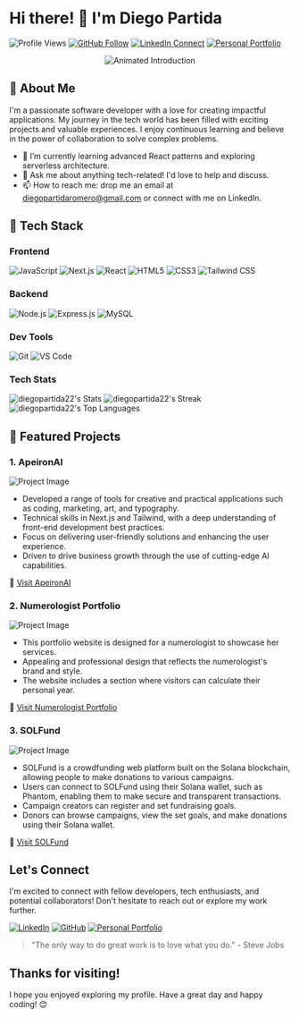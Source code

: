 <!-- Colorful and Creative GitHub README -->

<!-- Introduction -->
# Hi there! 👋 I'm Diego Partida

![Profile Views](https://komarev.com/ghpvc/?username=diegopartida22&color=blueviolet)
[![GitHub Follow](https://img.shields.io/github/followers/diegopartida22?style=social)](https://github.com/diegopartida22)
[![LinkedIn Connect](https://img.shields.io/badge/LinkedIn-Connect-blue)](https://www.linkedin.com/in/diegopartidaromero/)
[![Personal Portfolio](https://img.shields.io/badge/Personal%20Portfolio-Explore-green)](https://diegopartidar.com/)

<!-- Animated Introduction -->
<p align="center">
  <img src="https://media1.giphy.com/media/ZmdErsWqppgMo/giphy.gif?cid=ecf05e470lesq8vjrac5ug0mjekuvl9fmi13r4yz0nuicg1v&ep=v1_gifs_search&rid=giphy.gif&ct=g" alt="Animated Introduction" />
</p>

<!-- About Me -->
## 🚀 About Me

I'm a passionate software developer with a love for creating impactful applications. My journey in the tech world has been filled with exciting projects and valuable experiences. I enjoy continuous learning and believe in the power of collaboration to solve complex problems.

- 🌱 I’m currently learning advanced React patterns and exploring serverless architecture.
- 💬 Ask me about anything tech-related! I'd love to help and discuss.
- 📫 How to reach me: drop me an email at diegopartidaromero@gmail.com or connect with me on LinkedIn.

<!-- Tech Stack -->
## 🔧 Tech Stack
### Frontend

![JavaScript](https://img.shields.io/badge/-JavaScript-yellow)
![Next.js](https://img.shields.io/badge/-NextJS-black)
![React](https://img.shields.io/badge/-React-61DBFB)
![HTML5](https://img.shields.io/badge/-HTML5-E34F26)
![CSS3](https://img.shields.io/badge/-CSS3-1572B6)
![Tailwind CSS](https://img.shields.io/badge/-Tailwind%20CSS-38B2AC)

### Backend

![Node.js](https://img.shields.io/badge/-Node.js-339933)
![Express.js](https://img.shields.io/badge/-Express.js-7AB2B2)
![MySQL](https://img.shields.io/badge/-MySQL-4479A1)

### Dev Tools

![Git](https://img.shields.io/badge/-Git-F05032)
![VS Code](https://img.shields.io/badge/-VS%20Code-007ACC)

### Tech Stats
![diegopartida22's Stats](https://github-readme-stats.vercel.app/api?username=diegopartida22&theme=tokyonight&show_icons=true&hide_border=true&count_private=true)
![diegopartida22's Streak](https://github-readme-streak-stats.herokuapp.com/?user=diegopartida22&theme=tokyonight&hide_border=true)
![diegopartida22's Top Languages](https://github-readme-stats.vercel.app/api/top-langs/?username=diegopartida22&theme=tokyonight&show_icons=true&hide_border=true&layout=compact)

<!-- Featured Projects -->
## 🌟 Featured Projects

### 1. ApeironAI

![Project Image](https://diegopartida-portfolio.vercel.app/images/ApeironAI.webp)
- Developed a range of tools for creative and practical applications such as coding, marketing, art, and typography.
- Technical skills in Next.js and Tailwind, with a deep understanding of front-end development best practices.
- Focus on delivering user-friendly solutions and enhancing the user experience.
- Driven to drive business growth through the use of cutting-edge AI capabilities.

🔗 [Visit ApeironAI](https://www.apeiron-ai.com/)


### 2. Numerologist Portfolio

![Project Image](https://diegopartida-portfolio.vercel.app/images/Numerologist.webp)
- This portfolio website is designed for a numerologist to showcase her services.
- Appealing and professional design that reflects the numerologist's brand and style.
- The website includes a section where visitors can calculate their personal year.

🔗 [Visit Numerologist Portfolio](https://www.marychelyromero.com/)


### 3. SOLFund

![Project Image](https://diegopartida-portfolio.vercel.app/images/SolFund.webp)
- SOLFund is a crowdfunding web platform built on the Solana blockchain, allowing people to make donations to various campaigns.
- Users can connect to SOLFund using their Solana wallet, such as Phantom, enabling them to make secure and transparent transactions.
- Campaign creators can register and set fundraising goals.
- Donors can browse campaigns, view the set goals, and make donations using their Solana wallet.

🔗 [Visit SOLFund](https://sol-funding.vercel.app/)

## Let's Connect

I'm excited to connect with fellow developers, tech enthusiasts, and potential collaborators! Don't hesitate to reach out or explore my work further.

[![LinkedIn](https://img.shields.io/badge/LinkedIn-Connect-blue)](https://www.linkedin.com/in/diegopartidaromero/)
[![GitHub](https://img.shields.io/badge/GitHub-Follow-181717)](https://github.com/diegopartida22)
[![Personal Portfolio](https://img.shields.io/badge/Personal%20Portfolio-Explore-green)](https://diegopartida-portfolio.vercel.app/)

<!-- Quote Section -->
> "The only way to do great work is to love what you do." - Steve Jobs

## Thanks for visiting!

I hope you enjoyed exploring my profile. Have a great day and happy coding! 😊


